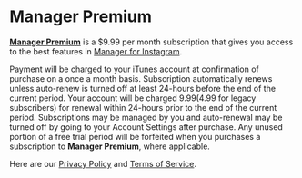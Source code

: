 # Manager Premium
**[Manager Premium](#)** is a $9.99 per month subscription that gives you access to the best features in [Manager for Instagram](https://itunes.apple.com/us/app/manager-for-instagram/id1087035435?mt=8).

Payment will be charged to your iTunes account at confirmation of purchase on a once a month basis. Subscription automatically renews unless auto-renew is turned off at least 24-hours before the end of the current period. Your account will be charged $9.99 ($4.99 for legacy subscribers) for renewal within 24-hours prior to the end of the current period. Subscriptions may be managed by you and auto-renewal may be turned off by going to your Account Settings after purchase. Any unused portion of a free trial period will be forfeited when you purchases a subscription to **Manager Premium**, where applicable. 

Here are our [Privacy Policy](https://github.com/shakked/Manager-for-Instagram-Public/blob/master/Privacy_Policy.md) and [Terms of Service](https://github.com/shakked/Manager-for-Instagram-Public/blob/master/Terms_of_Service.md).
